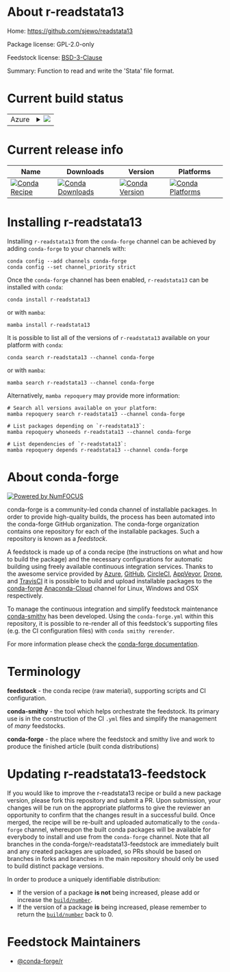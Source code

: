 About r-readstata13
===================

Home: https://github.com/sjewo/readstata13

Package license: GPL-2.0-only

Feedstock license: [BSD-3-Clause](https://github.com/conda-forge/r-readstata13-feedstock/blob/main/LICENSE.txt)

Summary: Function to read and write the 'Stata' file format.

Current build status
====================


<table>
    
  <tr>
    <td>Azure</td>
    <td>
      <details>
        <summary>
          <a href="https://dev.azure.com/conda-forge/feedstock-builds/_build/latest?definitionId=2535&branchName=main">
            <img src="https://dev.azure.com/conda-forge/feedstock-builds/_apis/build/status/r-readstata13-feedstock?branchName=main">
          </a>
        </summary>
        <table>
          <thead><tr><th>Variant</th><th>Status</th></tr></thead>
          <tbody><tr>
              <td>linux_64_r_base4.1</td>
              <td>
                <a href="https://dev.azure.com/conda-forge/feedstock-builds/_build/latest?definitionId=2535&branchName=main">
                  <img src="https://dev.azure.com/conda-forge/feedstock-builds/_apis/build/status/r-readstata13-feedstock?branchName=main&jobName=linux&configuration=linux_64_r_base4.1" alt="variant">
                </a>
              </td>
            </tr><tr>
              <td>linux_64_r_base4.2</td>
              <td>
                <a href="https://dev.azure.com/conda-forge/feedstock-builds/_build/latest?definitionId=2535&branchName=main">
                  <img src="https://dev.azure.com/conda-forge/feedstock-builds/_apis/build/status/r-readstata13-feedstock?branchName=main&jobName=linux&configuration=linux_64_r_base4.2" alt="variant">
                </a>
              </td>
            </tr><tr>
              <td>osx_64_r_base4.1</td>
              <td>
                <a href="https://dev.azure.com/conda-forge/feedstock-builds/_build/latest?definitionId=2535&branchName=main">
                  <img src="https://dev.azure.com/conda-forge/feedstock-builds/_apis/build/status/r-readstata13-feedstock?branchName=main&jobName=osx&configuration=osx_64_r_base4.1" alt="variant">
                </a>
              </td>
            </tr><tr>
              <td>osx_64_r_base4.2</td>
              <td>
                <a href="https://dev.azure.com/conda-forge/feedstock-builds/_build/latest?definitionId=2535&branchName=main">
                  <img src="https://dev.azure.com/conda-forge/feedstock-builds/_apis/build/status/r-readstata13-feedstock?branchName=main&jobName=osx&configuration=osx_64_r_base4.2" alt="variant">
                </a>
              </td>
            </tr><tr>
              <td>win_64</td>
              <td>
                <a href="https://dev.azure.com/conda-forge/feedstock-builds/_build/latest?definitionId=2535&branchName=main">
                  <img src="https://dev.azure.com/conda-forge/feedstock-builds/_apis/build/status/r-readstata13-feedstock?branchName=main&jobName=win&configuration=win_64_" alt="variant">
                </a>
              </td>
            </tr>
          </tbody>
        </table>
      </details>
    </td>
  </tr>
</table>

Current release info
====================

| Name | Downloads | Version | Platforms |
| --- | --- | --- | --- |
| [![Conda Recipe](https://img.shields.io/badge/recipe-r--readstata13-green.svg)](https://anaconda.org/conda-forge/r-readstata13) | [![Conda Downloads](https://img.shields.io/conda/dn/conda-forge/r-readstata13.svg)](https://anaconda.org/conda-forge/r-readstata13) | [![Conda Version](https://img.shields.io/conda/vn/conda-forge/r-readstata13.svg)](https://anaconda.org/conda-forge/r-readstata13) | [![Conda Platforms](https://img.shields.io/conda/pn/conda-forge/r-readstata13.svg)](https://anaconda.org/conda-forge/r-readstata13) |

Installing r-readstata13
========================

Installing `r-readstata13` from the `conda-forge` channel can be achieved by adding `conda-forge` to your channels with:

```
conda config --add channels conda-forge
conda config --set channel_priority strict
```

Once the `conda-forge` channel has been enabled, `r-readstata13` can be installed with `conda`:

```
conda install r-readstata13
```

or with `mamba`:

```
mamba install r-readstata13
```

It is possible to list all of the versions of `r-readstata13` available on your platform with `conda`:

```
conda search r-readstata13 --channel conda-forge
```

or with `mamba`:

```
mamba search r-readstata13 --channel conda-forge
```

Alternatively, `mamba repoquery` may provide more information:

```
# Search all versions available on your platform:
mamba repoquery search r-readstata13 --channel conda-forge

# List packages depending on `r-readstata13`:
mamba repoquery whoneeds r-readstata13 --channel conda-forge

# List dependencies of `r-readstata13`:
mamba repoquery depends r-readstata13 --channel conda-forge
```


About conda-forge
=================

[![Powered by
NumFOCUS](https://img.shields.io/badge/powered%20by-NumFOCUS-orange.svg?style=flat&colorA=E1523D&colorB=007D8A)](https://numfocus.org)

conda-forge is a community-led conda channel of installable packages.
In order to provide high-quality builds, the process has been automated into the
conda-forge GitHub organization. The conda-forge organization contains one repository
for each of the installable packages. Such a repository is known as a *feedstock*.

A feedstock is made up of a conda recipe (the instructions on what and how to build
the package) and the necessary configurations for automatic building using freely
available continuous integration services. Thanks to the awesome service provided by
[Azure](https://azure.microsoft.com/en-us/services/devops/), [GitHub](https://github.com/),
[CircleCI](https://circleci.com/), [AppVeyor](https://www.appveyor.com/),
[Drone](https://cloud.drone.io/welcome), and [TravisCI](https://travis-ci.com/)
it is possible to build and upload installable packages to the
[conda-forge](https://anaconda.org/conda-forge) [Anaconda-Cloud](https://anaconda.org/)
channel for Linux, Windows and OSX respectively.

To manage the continuous integration and simplify feedstock maintenance
[conda-smithy](https://github.com/conda-forge/conda-smithy) has been developed.
Using the ``conda-forge.yml`` within this repository, it is possible to re-render all of
this feedstock's supporting files (e.g. the CI configuration files) with ``conda smithy rerender``.

For more information please check the [conda-forge documentation](https://conda-forge.org/docs/).

Terminology
===========

**feedstock** - the conda recipe (raw material), supporting scripts and CI configuration.

**conda-smithy** - the tool which helps orchestrate the feedstock.
                   Its primary use is in the construction of the CI ``.yml`` files
                   and simplify the management of *many* feedstocks.

**conda-forge** - the place where the feedstock and smithy live and work to
                  produce the finished article (built conda distributions)


Updating r-readstata13-feedstock
================================

If you would like to improve the r-readstata13 recipe or build a new
package version, please fork this repository and submit a PR. Upon submission,
your changes will be run on the appropriate platforms to give the reviewer an
opportunity to confirm that the changes result in a successful build. Once
merged, the recipe will be re-built and uploaded automatically to the
`conda-forge` channel, whereupon the built conda packages will be available for
everybody to install and use from the `conda-forge` channel.
Note that all branches in the conda-forge/r-readstata13-feedstock are
immediately built and any created packages are uploaded, so PRs should be based
on branches in forks and branches in the main repository should only be used to
build distinct package versions.

In order to produce a uniquely identifiable distribution:
 * If the version of a package **is not** being increased, please add or increase
   the [``build/number``](https://docs.conda.io/projects/conda-build/en/latest/resources/define-metadata.html#build-number-and-string).
 * If the version of a package **is** being increased, please remember to return
   the [``build/number``](https://docs.conda.io/projects/conda-build/en/latest/resources/define-metadata.html#build-number-and-string)
   back to 0.

Feedstock Maintainers
=====================

* [@conda-forge/r](https://github.com/conda-forge/r/)

